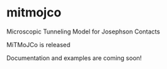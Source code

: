 # mitmojco
Microscopic Tunneling Model for Josephson Contacts

MiTMoJCo is released

Documentation and examples are coming soon!
